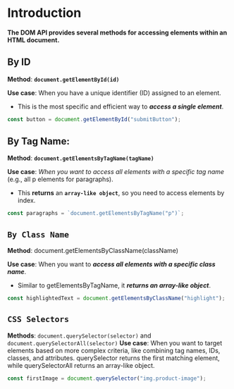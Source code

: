 # Introduction

**The DOM API provides several methods for accessing elements within an HTML document.**

## **By ID**

**Method**: **`document.getElementById(id)`**

**Use case**: When you have a unique identifier (ID) assigned to an element.

- This is the most specific and efficient way to **_access a single element_**.

```javascript
const button = document.getElementById("submitButton");
```

## **By Tag Name:**

**Method**: **`document.getElementsByTagName(tagName)`**

**Use case**: _When you want to access all elements with a specific tag name_ (e.g., all p elements for paragraphs).

- This **returns** an **`array-like object`**, so you need to access elements by index.

```javascript
const paragraphs = `document.getElementsByTagName("p")`;
```

## `By Class Name`

**Method**: document.getElementsByClassName(className)

**Use case**: When you want to **_access all elements with a specific class name_**.

- Similar to getElementsByTagName, it **_returns an array-like object_**.

```javascript
const highlightedText = document.getElementsByClassName("highlight");
```

## `CSS Selectors`

**Methods**: `document.querySelector(selector)` and `document.querySelectorAll(selector)`
**Use case**: When you want to target elements based on more complex criteria, like combining tag names, IDs, classes, and attributes. querySelector returns the first matching element, while querySelectorAll returns an array-like object.

```javascript
const firstImage = document.querySelector("img.product-image");
```
